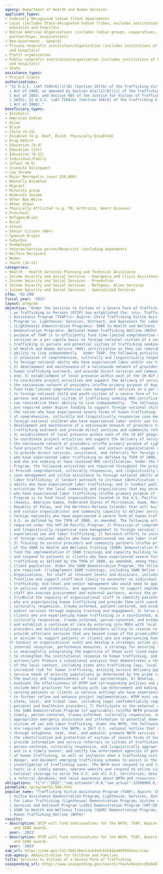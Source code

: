 ```yaml
---
agency: Department of Health and Human Services
applicant_types:
- Federally Recognized lndian Tribal Governments
- Local (includes State-designated lndian Tribes, excludes institutions of higher
  education and hospitals
- Native American Organizations (includes lndian groups, cooperatives, corporations,
  partnerships, associations)
- Non-Government - General
- Private nonprofit institution/organization (includes institutions of higher education
  and hospitals)
- Profit organization
- Public nonprofit institution/organization (includes institutions of higher education
  and hospitals)
- State
assistance_types:
- Project Grants
authorizations:
- "22 U.S.C. \xA7 7105(b)(1)(B) (Section 107(b) of the Trafficking Victims Protection\
  \ Act of 2000, as amended by Section 4(a)(2)(B)(ii) of the Trafficking Victims Protection\
  \ Act of 2003; and Section 603 of the Justice for Victims of Trafficking Act of\
  \ 2015); 22 U.S.C. \xA7 7104(b) (Section 106(b) of the Trafficking Victims Protection\
  \ Act of 2000)."
beneficiary_types:
- Alcoholic
- American Indian
- Asian
- Black
- Child (6-15)
- Disabled (e.g. Deaf, Blind, Physically Disabled)
- Drug Addict
- Education (0-8)
- Education (13+)
- Education (9-12)
- Individual/Family
- Infant (0-5)
- Juvenile Delinquent
- Low Income
- Major Metropolis (over 250,000)
- Mentally Disabled
- Migrant
- Minority group
- Moderate Income
- Other Non-White
- Other Urban
- Physically Afflicted (e.g. TB, Arthritis, Heart Disease)
- Preschool
- Refugee/Alien
- Rural
- School
- Senior Citizen (60+)
- Spanish Origin
- Suburban
- Unemployed
- Veteran/Service person/Reservist (including dependents
- Welfare Recipient
- Women
- Youth (16-21)
categories:
- Health - Health Services Planning and Technical Assistance
- Income Security and Social Services - Emergency and Crisis Assistance
- Income Security and Social Services - Prevention
- Income Security and Social Services - Refugees, Alien Services
- Income Security and Social Services - Specialized Services
cfda: '93.598'
fiscal_year: '2022'
layout: program
objective: "Under the Services to Victims of a Severe Form of Trafficking, the Office\
  \ on Trafficking in Persons (OTIP) has established the: \n\n- Trafficking Victim\
  \ Assistance Program (TVAP)\n- Aspire: Child Trafficking Victim Assistance Demonstration\
  \ Program \n- Lighthouse: Services, Outreach, and Awareness for Labor Trafficking\
  \ (Lighthouse) Demonstration Program\n- SOAR to Health and Wellness Training (SOAR)\
  \ Demonstration Program\n- National Human Trafficking Hotline (NHTH) \n\nThe primary\
  \ purpose of TVAP is to efficiently fund time-limited comprehensive case management\
  \ services on a per capita basis to foreign national victims of a severe form of\
  \ trafficking in persons and potential victims of trafficking seeking the U.S. Department\
  \ of Health and Human Service (HHS) certification so they can reestablish their\
  \ ability to live independently.  Under TVAP, the following activities are required:\
  \ 1) provision of comprehensive, culturally and linguistically responsive case management\
  \ to foreign national adults who have experienced labor and/or sex trafficking;\
  \ 2) development and maintenance of a nationwide network of providers to conduct\
  \ human trafficking outreach, and provide direct services and community referrals,\
  \ and; 3) establishment of local presence within each of the 10 ACF geographic regions\
  \ to coordinate project activities and support the delivery of services through\
  \ the nationwide network of providers.\n\nThe primary purpose of Aspire is to efficiently\
  \ fund time-limited comprehensive case management services on a per capita basis\
  \ to foreign national child and youth victims of a severe form of trafficking in\
  \ persons and potential victims of trafficking seeking HHS certification so they\
  \ can reestablish their ability to live independently.  The following activities\
  \ are required under Aspire funding to support foreign national children across\
  \ the nation who have experienced severe forms of human trafficking: 1) provision\
  \ of comprehensive, culturally and linguistically responsive case management to\
  \ foreign national children who have experienced labor and/or sex trafficking; 2)\
  \ development and maintenance of a nationwide network of providers to conduct human\
  \ trafficking outreach and provide direct services and community referrals; and\
  \ 3) establishment of local presence within each of the 10 ACF geographic regions\
  \ to coordinate project activities and support the delivery of services through\
  \ the nationwide network of providers.\n\nThe primary purpose of Lighthouse is to\
  \ fund projects that will build, expand, and sustain organizational and local capacity\
  \ to provide direct services, assistance, and referrals for foreign national adults\
  \ who have experienced labor trafficking as defined by TVPA of 2000, as amended,\
  \ and who are seeking or have received HHS certification. Under the Lighthouse Demonstration\
  \ Program, the following activities are required throughout the project period:\n\
  1) Provide comprehensive, culturally responsive, and linguistically appropriate\
  \ case management and victim assistance to foreign national adults who have experienced\
  \ labor trafficking; 2) Conduct outreach to increase identification of foreign national\
  \ adults who have experienced labor trafficking; and 3) Conduct public awareness\
  \ activities for the local community and organizations that may encounter individuals\
  \ who have experienced labor trafficking.\n\nThe primary purpose of the VHT-SO Pacific\
  \ Program is to fund local organizations located in the U.S. Pacific territories\
  \ (Hawaii, American Samoa, Federated States of Micronesia, Guam, Marshall Islands,\
  \ Republic of Palau, and the Northern Mariana Islands) that will build, expand,\
  \ and sustain organizational and community capacity to deliver services to adult\
  \ foreign nationals who have experienced a severe form of human trafficking in the\
  \ U.S. as defined by the TVPA of 2000, as amended. The following activities are\
  \ required under the VHT-SO Pacific Program: 1) Provision of comprehensive, culturally\
  \ and linguistically responsive case management to foreign national adults who have\
  \ experienced sex and labor trafficking; 2) Outreach efforts to increase identification\
  \ of foreign national adults who have experienced sex and labor trafficking; and\
  \ 3) Training to service providers and community partners.\n\nThe primary purpose\
  \ of the SOAR to Health and Wellness Training (SOAR) Demonstration Program is to\
  \ fund the implementation of SOAR trainings and capacity building to identify, treat,\
  \ and respond to patients or clients who have experienced severe forms of human\
  \ trafficking as defined by the TVPA of 2000, as amended, among their patient or\
  \ client population. Under the SOAR Demonstration Program, the following activities\
  \ are required: 1)\nImplement SOAR trainings, including SOAR Online and SOAR for\
  \ Organizations, for staff at relevant levels and divisions, including at a minimum\
  \ frontline and support staff most likely to encounter an individual who has experienced\
  \ trafficking; mid-level and senior management who would need to approve changes\
  \ in policies and protocols, and approve resources to support implementation; and\
  \ staff who oversee procurement and external partners, across the prime\u2019s organization;\
  \ 2)\nBuild the capacity of organizational staff to identify patients or clients\
  \ who are experiencing human trafficking and provide them with coordinated, age-appropriate,\
  \ culturally responsive, trauma-informed, patient-centered, and evidence-based care\
  \ and/or services through ongoing training and engagement; 3) Serve patients or\
  \ clients who are experiencing human trafficking in a coordinated, age-appropriate,\
  \ culturally responsive, trauma-informed, person-centered, and evidence-based way\
  \ and establish a continuum of care by entering into MOUs with local direct service\
  \ providers and multidisciplinary stakeholders willing to receive referrals and\
  \ provide aftercare services that are beyond scope of the prime\u2019s capacity\
  \ or mission to support patients or clients who are experiencing human trafficking;\n\
  4) Conduct an organizational audit and develop a strategic action plan that identifies\
  \ internal resources, performance measures, a strategy for ensuring the organization\
  \ is meaningfully integrating the expertise of those with lived experience, commitments\
  \ to strengthen the institutional response to human trafficking, and other related\
  \ actions;\n5) Produce a situational analysis that demonstrates a thorough understanding\
  \ of the local context, including state anti-trafficking laws, local economies with\
  \ increased risk for human trafficking, existing service delivery gaps, risks and\
  \ service needs of priority populations as determined by the prime recipients, and\
  \ the quality and responsiveness of local partnerships; 6) Develop, implement, and\
  \ evaluate the effectiveness of HTRP and corresponding policies and procedures that\
  \ include best practices for working with law enforcement and making referrals when\
  \ serving patients or clients in service settings who have experienced human trafficking\
  \ to further refine and enhance project implementation. HTRP must comply with federal,\
  \ state, local, and tribal laws, including legal confidentiality requirements for\
  \ patients and healthcare providers; 7) Participate in the external evaluation of\
  \ the SOAR Demonstration Program (if applicable).\n\nThe NHTH provides 24/7, yearlong,\
  \ timely, person-centered, trauma-informed, culturally responsive, and linguistically\
  \ appropriate emergency assistance and information to potential domestic and foreign\
  \ victims of sex and labor trafficking. Under the NHTH, the following activities\
  \ are required: operate the NHTH, a 24/7 U.S. national hotline that receives signals\
  \ through telephone, text, chat, and website; promote NHTH services to increase\
  \ the identification and protection of victims of severe forms of human trafficking;\
  \ provide information and service referrals to victims of trafficking using a trauma-informed,\
  \ person-centered, culturally responsive, and linguistically appropriate approach,\
  \ and in a timely manner; and notify law enforcement agencies of potential cases\
  \ of human trafficking, as well as instances when a trafficking victim is in imminent\
  \ danger, and document emerging trafficking schemes to assist in the detection and\
  \ investigation of trafficking cases. The NHTH must respond to and track calls and\
  \ texts in a timely manner; operate website and respond to online signals; maintain\
  \ national coverage to serve the U.S. and all U.S. territories; develop and maintain\
  \ a referral database; and raise awareness about NHTH and resources."
obligations: '[{"x":"2022","sam_estimate":0.0,"sam_actual":12500000.0,"usa_spending_actual":11644966.39},{"x":"2023","sam_estimate":13000000.0,"sam_actual":0.0,"usa_spending_actual":6663405.0},{"x":"2024","sam_estimate":12500000.0,"sam_actual":0.0,"usa_spending_actual":0.0}]'
permalink: /program/93.598.html
popular_name: "Trafficking Victim Assistance Program (TVAP); Aspire: Child Trafficking\
  \ Victim Assistance Demonstration Program; Lighthouse: Services, Outreach, and Awareness\
  \ for Labor Trafficking (Lighthouse) Demonstration Program; Victims of Human Trafficking\
  \ Services and Outreach Program \u2013 Demonstration Program (VHT-SO Pacific Program);\
  \ SOAR to Health and Wellness Training (SOAR) Demonstration Program; and the National\
  \ Human Trafficking Hotline (NHTH)"
results:
- description: OTIP will fund continuations for the NHTH, TVAP, Aspire, Lighthouse,
    and SOAR awards.
  year: '2023'
- description: OTIP will fund continuations for the NHTH, TVAP, Aspire, Lighthouse,
    and SOAR awards.
  year: '2024'
sam_url: https://sam.gov/fal/fb0c3becc3cb4edcb2641ba69f043eae/view
sub-agency: Administration for Children and Families
title: Services to Victims of a Severe Form of Trafficking
usaspending_url: https://www.usaspending.gov/search/?hash=9ee3ecd594e81fc4e6090bcc524918c2
---
```

